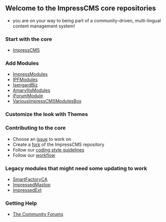 ## Welcome to the ImpressCMS core repositories

- you are on your way to being part of a community-driven, multi-lingual content management system!

### Start with the core
- [ImpressCMS](https://github.com/ImpressCMS/impresscms)

### Add Modules
- [ImpressModules](https://github.com/ImpressModules)
- [IPFModules](https://github.com/IPFModules)
- [IsengardBiz](https://github.com/IsengardBiz)
- [AmaryllisModules](https://github.com/AmaryllisModules)
- [iForumModule](https://github.com/iForumModule)
- [VariousImpressCMSModulesBox](https://github.com/VariousImpressCMSModulesBox)

### Customize the look with Themes

### Contributing to the core
- Choose an [issue](https://github.com/ImpressCMS/impresscms/issues) to work on
- Create a [fork](https://github.com/ImpressCMS/impresscms/fork) of the ImpressCMS repository
- Follow our [coding style guidelines](https://www.impresscms.org/modules/simplywiki/index.php?page=Coding_Standards)
- Follow our [workflow](https://www.impresscms.org/modules/simplywiki/index.php?page=Git+Workflow)

### Legacy modules that might need some updating to work
- [SmartFactoryCA](https://github.com/SmartFactoryCA)
- [ImpressedMastop](https://github.com/ImpressedMastop)
- [ImpressedExt](https://github.com/ImpressedExt)

### Getting Help
- [The Community Forums](https://www.impresscms.org/modules/iforum/)

<!--

**Here are some ideas to get you started:**

🙋‍♀️ A short introduction - what is your organization all about?
🌈 Contribution guidelines - how can the community get involved?
👩‍💻 Useful resources - where can the community find your docs? Is there anything else the community should know?
🍿 Fun facts - what does your team eat for breakfast?
🧙 Remember, you can do mighty things with the power of [Markdown](https://docs.github.com/github/writing-on-github/getting-started-with-writing-and-formatting-on-github/basic-writing-and-formatting-syntax)
-->
